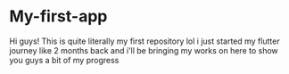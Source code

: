 # My-first-app
Hi guys!
This is quite literally my first repository lol 
i just started my flutter journey like 2 months back and i'll be bringing my works on here to show you guys a bit of my progress
